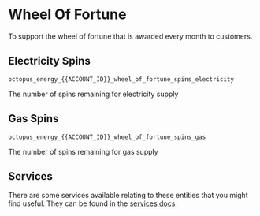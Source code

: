 # Wheel Of Fortune

To support the wheel of fortune that is awarded every month to customers.

## Electricity Spins

`octopus_energy_{{ACCOUNT_ID}}_wheel_of_fortune_spins_electricity`

The number of spins remaining for electricity supply

## Gas Spins

`octopus_energy_{{ACCOUNT_ID}}_wheel_of_fortune_spins_gas`

The number of spins remaining for gas supply

## Services

There are some services available relating to these entities that you might find useful. They can be found in the [services docs](../services).